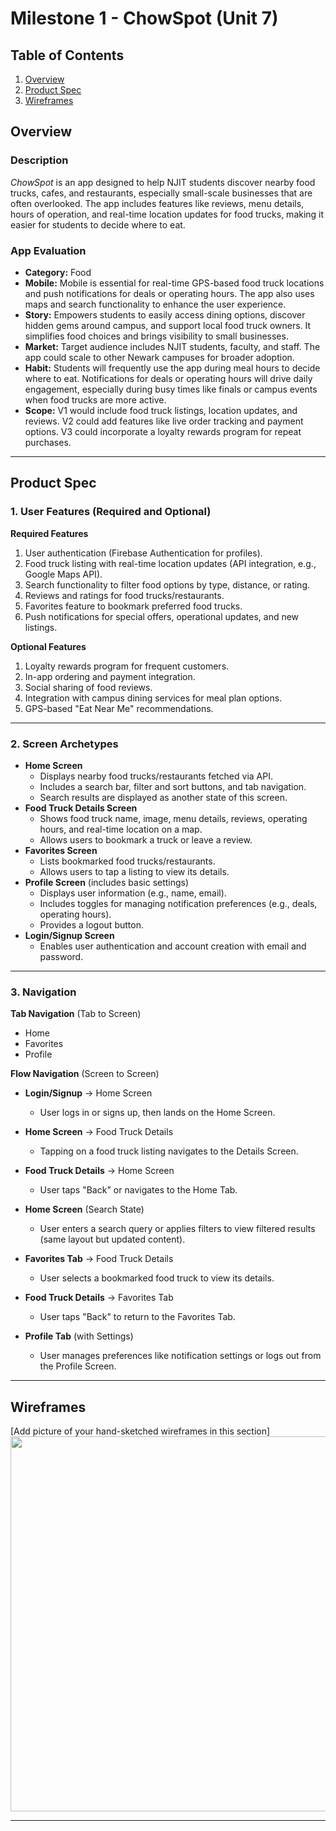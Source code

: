 # Milestone 1 - ChowSpot (Unit 7)

## Table of Contents

1. [Overview](#Overview)
1. [Product Spec](#Product-Spec)
1. [Wireframes](#Wireframes)

## Overview

### Description

*ChowSpot* is an app designed to help NJIT students discover nearby food trucks, cafes, and restaurants, especially small-scale businesses that are often overlooked. The app includes features like reviews, menu details, hours of operation, and real-time location updates for food trucks, making it easier for students to decide where to eat.

### App Evaluation

- **Category:** Food
- **Mobile:** Mobile is essential for real-time GPS-based food truck locations and push notifications for deals or operating hours. The app also uses maps and search functionality to enhance the user experience.
- **Story:** Empowers students to easily access dining options, discover hidden gems around campus, and support local food truck owners. It simplifies food choices and brings visibility to small businesses.
- **Market:** Target audience includes NJIT students, faculty, and staff. The app could scale to other Newark campuses for broader adoption.
- **Habit:** Students will frequently use the app during meal hours to decide where to eat. Notifications for deals or operating hours will drive daily engagement, especially during busy times like finals or campus events when food trucks are more active.
- **Scope:** V1 would include food truck listings, location updates, and reviews. V2 could add features like live order tracking and payment options. V3 could incorporate a loyalty rewards program for repeat purchases.

---

## Product Spec

### 1. User Features (Required and Optional)

**Required Features**
1. User authentication (Firebase Authentication for profiles).
2. Food truck listing with real-time location updates (API integration, e.g., Google Maps API).
3. Search functionality to filter food options by type, distance, or rating.
4. Reviews and ratings for food trucks/restaurants.
5. Favorites feature to bookmark preferred food trucks.
6. Push notifications for special offers, operational updates, and new listings.

**Optional Features**
1. Loyalty rewards program for frequent customers.
2. In-app ordering and payment integration.
3. Social sharing of food reviews.
4. Integration with campus dining services for meal plan options.
5. GPS-based "Eat Near Me" recommendations.

---

### 2. Screen Archetypes

- **Home Screen**
  - Displays nearby food trucks/restaurants fetched via API.
  - Includes a search bar, filter and sort buttons, and tab navigation.
  - Search results are displayed as another state of this screen.
- **Food Truck Details Screen**
  - Shows food truck name, image, menu details, reviews, operating hours, and real-time location on a map.
  - Allows users to bookmark a truck or leave a review.
- **Favorites Screen**
  - Lists bookmarked food trucks/restaurants.
  - Allows users to tap a listing to view its details.
- **Profile Screen** (includes basic settings)
  - Displays user information (e.g., name, email).
  - Includes toggles for managing notification preferences (e.g., deals, operating hours).
  - Provides a logout button.
- **Login/Signup Screen**
  - Enables user authentication and account creation with email and password.

---

### 3. Navigation

**Tab Navigation** (Tab to Screen)
* Home
* Favorites
* Profile

**Flow Navigation** (Screen to Screen)
- **Login/Signup** → Home Screen
  - User logs in or signs up, then lands on the Home Screen.

- **Home Screen** → Food Truck Details
  - Tapping on a food truck listing navigates to the Details Screen.

- **Food Truck Details** → Home Screen
  - User taps "Back" or navigates to the Home Tab.

- **Home Screen** (Search State)
  - User enters a search query or applies filters to view filtered results (same layout but updated content).

- **Favorites Tab** → Food Truck Details
  - User selects a bookmarked food truck to view its details.

- **Food Truck Details** → Favorites Tab
  - User taps "Back" to return to the Favorites Tab.

- **Profile Tab** (with Settings)
  - User manages preferences like notification settings or logs out from the Profile Screen.

---

## Wireframes

[Add picture of your hand-sketched wireframes in this section]  
<img src="YOUR_WIREFRAME_IMAGE_URL" width=600>

---
